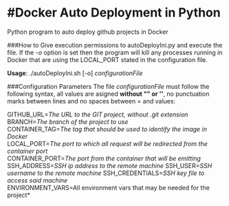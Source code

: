 #Docker Auto Deployment in Python
======

Python program to auto deploy github projects in Docker


###How to
Give execution permissions to autoDeployIni.py and execute the file. If the _-o_ option is set then the program will kill any processes running in Docker that are using the LOCAL_PORT stated in the configuration file.

**Usage**: ./autoDeployIni.sh [-o] _configurationFile_


###Configuration Parameters
The file _configurationFile_ must follow the following syntax, all values are asigned **without "" or ''**, no punctuation marks between lines and no spaces between = and values:

GITHUB_URL=*The URL to the GIT project, without .git extension*  
BRANCH=*The branch of the project to use*  
CONTAINER_TAG=*The tag that should be used to identify the image in Docker*  
LOCAL_PORT=*The port to which all request will be redirected from the container port*  
CONTAINER_PORT=*The port from the container that will be emitting*  
SSH_ADDRESS=*SSH ip address to the remote machine* 
SSH_USER=*SSH username to the remote machine* 
SSH_CREDENTIALS=*SSH key file to access said machine*  
ENVIRONMENT_VARS=All environment vars that may be needed for the project*